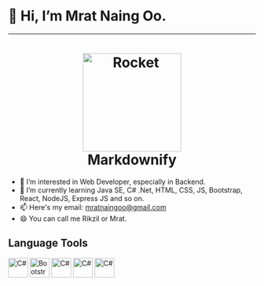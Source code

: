 # 👋 Hi, I’m Mrat Naing Oo.
------------------------------------------------------------------------------------------------------
<h1 align="center">
  <img src="https://raw.githubusercontent.com/Tarikul-Islam-Anik/Animated-Fluent-Emojis/master/Emojis/Travel%20and%20places/Rocket.png" alt="Rocket" width="200" height="200" />
  <br>
  Markdownify
  <br>
</h1>

- 👀 I’m interested in Web Developer, especially in Backend.
- 🌱 I’m currently learning Java SE, C# .Net, HTML, CSS, JS, Bootstrap, React, NodeJS, Express JS and so on.
- 📫 Here's my email: mratnaingoo@gmail.com
- 😄 You can call me Rikzil or Mrat.

## Language Tools
<p align= "left">
  <img src= "https://upload.wikimedia.org/wikipedia/commons/4/4f/Csharp_Logo.png" alt="C#" width="40" height="40" >
  <img src= "https://img.icons8.com/?size=100&id=g9mmSxx3SwAI&format=png&color=000000" alt="Bootstrap" width="40" height="40" >
  <img src= "https://upload.wikimedia.org/wikipedia/commons/4/4f/Csharp_Logo.png" alt="C#" width="40" height="40" >
  <img src= "https://upload.wikimedia.org/wikipedia/commons/4/4f/Csharp_Logo.png" alt="C#" width="40" height="40" >
  <img src= "https://upload.wikimedia.org/wikipedia/commons/4/4f/Csharp_Logo.png" alt="C#" width="40" height="40" >


</p>

<!---
mratnaingoo-coding/mratnaingoo-coding is a ✨ special ✨ repository because its `README.md` (this file) appears on your GitHub profile.
You can click the Preview link to take a look at your changes.
--->
